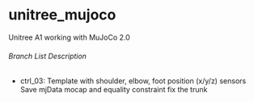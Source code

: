 # unitree_mujoco
Unitree A1 working with MuJoCo 2.0

###### Branch List Description
- ctrl_03: Template with shoulder, elbow, foot position (x/y/z) sensors
           Save mjData
           mocap and equality constraint fix the trunk
           
           

